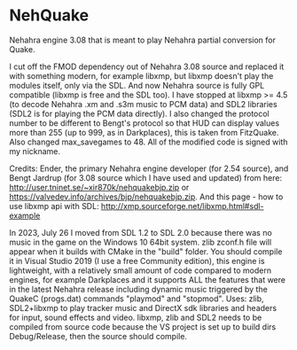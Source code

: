 # NehQuake
Nehahra engine 3.08 that is meant to play Nehahra partial conversion for Quake.

I cut off the FMOD dependency out of Nehahra 3.08 source and replaced it with something modern, for example libxmp, but libxmp doesn't play the modules itself, only via the SDL.
And now Nehahra source is fully GPL compatible (libxmp is free and the SDL too).
I have stopped at libxmp >= 4.5 (to decode Nehahra .xm and .s3m music to PCM data) and SDL2 libraries (SDL2 is for playing the PCM data directly).
I also changed the protocol number to be different to Bengt's protocol so that HUD can display values more than 255 (up to 999, as in Darkplaces), this is taken from FitzQuake.
Also changed max_savegames to 48.
All of the modified code is signed with my nickname.

Credits: Ender, the primary Nehahra engine developer (for 2.54 source), and Bengt Jardrup (for 3.08 source which I have used and updated) from here: http://user.tninet.se/~xir870k/nehquakebjp.zip or https://valvedev.info/archives/bjp/nehquakebjp.zip.
And this page - how to use libxmp api with SDL: http://xmp.sourceforge.net/libxmp.html#sdl-example 

In 2023, July 26 I moved from SDL 1.2 to SDL 2.0 because there was no music in the game on the Windows 10 64bit system.
zlib zconf.h file will appear when it builds with CMake in the "build" folder.
You should compile it in Visual Studio 2019 (I use a free Community edition), this engine is lightweight, with a relatively small amount of code compared to modern engines, for example Darkplaces and it supports ALL the features that were in the latest Nehahra release including dynamic music triggered by the QuakeC (progs.dat) commands "playmod" and "stopmod".
Uses: zlib, SDL2+libxmp to play tracker music and DirectX sdk libraries and headers for input, sound effects and video.
libxmp, zlib and SDL2 needs to be compiled from source code because the VS project is set up to build dirs Debug/Release, then the source should compile.
